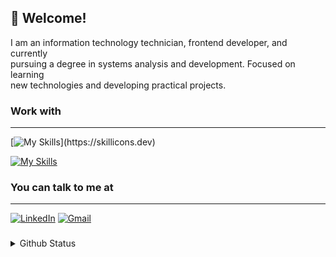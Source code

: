 ## 👋 Welcome!
I am an information technology technician, frontend developer, and currently<br>pursuing a degree in systems analysis and development. Focused on learning<br>new technologies and developing practical projects. <!-- Sometimes
i write on <a href="https://dev.to/qustavoleite">Dev.to</a>.<br>Check out my <a href="">Portfolio</a>.-->


### Work with
<hr>

[![My Skills](https://skillicons.dev/icons?i=html,css,tailwind,sass,js,react,typescript,next,)](https://skillicons.dev)

[![My Skills](https://skillicons.dev/icons?i=nodejs,express,mysql,git,docker,postman,figma,vite)](https://skillicons.dev)

### You can talk to me at

<hr>

[![LinkedIn](https://skillicons.dev/icons?i=linkedin&perline=3)](https://www.linkedin.com/in/qustavoleite)
[![Gmail](https://skillicons.dev/icons?i=gmail&perline=3)](mailto:qustavoleite@gmail.com)

###

<details>
  <summary>Github Status</summary>
    <div align="start">
    <img height="200em" src="https://github-readme-stats.vercel.app/api/top-langs/?username=qustavoleite&layout=compact&theme=dark&hide_border=true" /> <img height="200em" src="https://github-readme-stats.vercel.app/api?username=qustavoleite&layout=compact&theme=dark&hide_border=true" />

  ![Profile views](https://komarev.com/ghpvc/?username=qustavoleite&color=000000)
  </div>
</details>
